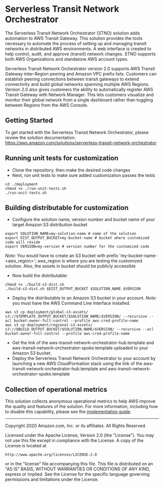 # Serverless Transit Network Orchestrator
The Serverless Transit Network Orchestrator (STNO) solution adds automation to AWS Transit Gateway. This solution provides the tools necessary to automate the process of setting up and managing transit networks in distributed AWS environments. A web interface is created to help control, audit, and approve (transit) network changes. STNO supports both AWS Organizations and standalone AWS account types.

Serverless Transit Network Orchestrator version 2.0 supports AWS Transit Gateway inter-Region peering and Amazon VPC prefix lists. Customers can establish peering connections between transit gateways to extend connectivity and build global networks spanning multiple AWS Regions. Version 2.0 also gives customers the ability to automatically register AWS Transit Gateway with Network Manager. This lets customers visualize and monitor their global network from a single dashboard rather than toggling between Regions from the AWS Console.
 
## Getting Started 
To get started with the Serverless Transit Network Orchestrator, please review the solution documentation. https://aws.amazon.com/solutions/serverless-transit-network-orchestrator
 
## Running unit tests for customization 
* Clone the repository, then make the desired code changes 
* Next, run unit tests to make sure added customization passes the tests 
``` 
cd ./deployment 
chmod +x ./run-unit-tests.sh
./run-unit-tests.sh
``` 
 
## Building distributable for customization 
* Configure the solution name, version number and bucket name of your target Amazon S3 distribution bucket 
``` 
export SOLUTION_NAME=my-solution-name # name of the solution
export DIST_OUTPUT_BUCKET=my-bucket-name # bucket where customized code will reside 
export VERSION=my-version # version number for the customized code 
``` 
_Note:_ You would have to create an S3 bucket with prefix 'my-bucket-name-<aws_region>'; aws_region is where you are testing the customized solution. Also, the assets  in bucket should be publicly accessible 
 
* Now build the distributable: 
``` 
chmod +x ./build-s3-dist.sh
./build-s3-dist.sh $DIST_OUTPUT_BUCKET $SOLUTION_NAME $VERSION
``` 
 
* Deploy the distributable to an Amazon S3 bucket in your account. _Note:_ you must have the AWS Command Line Interface installed. 
``` 
aws s3 cp deployment/global-s3-assets/  s3://$TEMPLATE_OUTPUT_BUCKET/$SOLUTION_NAME/$VERSION/ --recursive --acl bucket-owner-full-control --profile aws-cred-profile-name 
aws s3 cp deployment/regional-s3-assets/ s3://$BUILD_OUTPUT_BUCKET/$SOLUTION_NAME/$VERSION/ --recursive --acl bucket-owner-full-control --profile aws-cred-profile-name
``` 
 
* Get the link of the aws-transit-network-orchestrator-hub.template and aws-transit-network-orchestrator-spoke.template uploaded to your Amazon S3 bucket. 
* Deploy the Serverless Transit Network Orchestrator to your account by launching a new AWS CloudFormation stack using the link of the aws-transit-network-orchestrator-hub.template and aws-transit-network-orchestrator-spoke.template


## Collection of operational metrics
This solution collects anonymous operational metrics to help AWS improve the quality and features of the solution. For more information, including how to disable this capability, please see the [implementation guide](https://docs.aws.amazon.com/solutions/latest/serverless-transit-network-orchestrator/operational-metrics.html).


*** 
 
Copyright 2020 Amazon.com, Inc. or its affiliates. All Rights Reserved. 
 
Licensed under the Apache License, Version 2.0 (the "License"). You may not use this file except in compliance with the License. A copy of the License is located at 
 
    http://www.apache.org/licenses/LICENSE-2.0 
 
or in the "license" file accompanying this file. This file is distributed on an "AS IS" BASIS, WITHOUT WARRANTIES OR CONDITIONS OF ANY KIND, express or implied. See the License for the specific language governing permissions and limitations under the License. 
 
